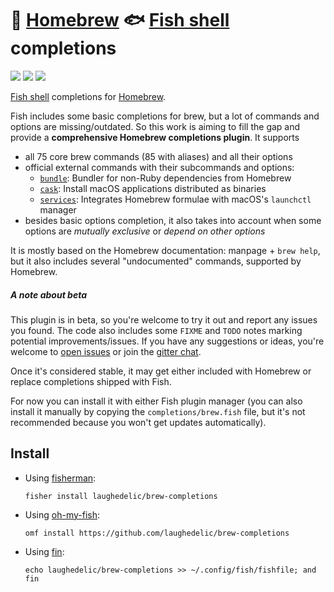 # 🍺 [Homebrew] 🐟 [Fish shell] completions

[![](https://img.shields.io/github/release/laughedelic/brew-completions.svg)](https://github.com/laughedelic/brew-completions/releases/latest)
[![](https://img.shields.io/badge/license-LGPLv3-blue.svg)](https://www.tldrlegal.com/l/lgpl-3.0)
[![](https://img.shields.io/badge/chat-gitter-dd1054.svg)][gitter]

[Fish shell] completions for [Homebrew].

Fish includes some basic completions for brew, but a lot of commands and options are missing/outdated. So this work is aiming to fill the gap and provide a **comprehensive Homebrew completions plugin**. It supports

* all 75 core brew commands (85 with aliases) and all their options
* official external commands with their subcommands and options:
  - [`bundle`](https://github.com/Homebrew/homebrew-bundle): Bundler for non-Ruby dependencies from Homebrew
  - [`cask`](https://github.com/caskroom/homebrew-cask): Install macOS applications distributed as binaries
  - [`services`](https://github.com/Homebrew/homebrew-services): Integrates Homebrew formulae with macOS's `launchctl` manager
* besides basic options completion, it also takes into account when some options are _mutually exclusive_ or _depend on other options_

It is mostly based on the Homebrew documentation: manpage + `brew help`, but it also includes several "undocumented" commands, supported by Homebrew.


##### A note about beta

This plugin is in beta, so you're welcome to try it out and report any issues you found. The code also includes some `FIXME` and `TODO` notes marking potential improvements/issues. If you have any suggestions or ideas, you're welcome to [open issues](https://github.com/laughedelic/brew-completions/issues/new) or join the [gitter chat][gitter].

Once it's considered stable, it may get either included with Homebrew or replace completions shipped with Fish.

For now you can install it with either Fish plugin manager (you can also install it manually by copying the `completions/brew.fish` file, but it's not recommended because you won't get updates automatically).


## Install

* Using [fisherman](https://github.com/fisherman/fisherman):
  ```fish
  fisher install laughedelic/brew-completions
  ```

* Using [oh-my-fish](https://github.com/oh-my-fish/oh-my-fish):
  ```fish
  omf install https://github.com/laughedelic/brew-completions
  ```

* Using [fin](https://github.com/fisherman/fin):
  ```fish
  echo laughedelic/brew-completions >> ~/.config/fish/fishfile; and fin
  ```


[Fish shell]: https://github.com/fish-shell/fish-shell
[Homebrew]: https://brew.sh/
[gitter]: https://gitter.im/laughedelic/brew-completions
